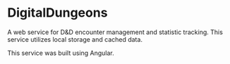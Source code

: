 # DigitalDungeons

A web service for D&D encounter management and statistic tracking. This service utilizes local storage and cached data. 

This service was built using Angular.
